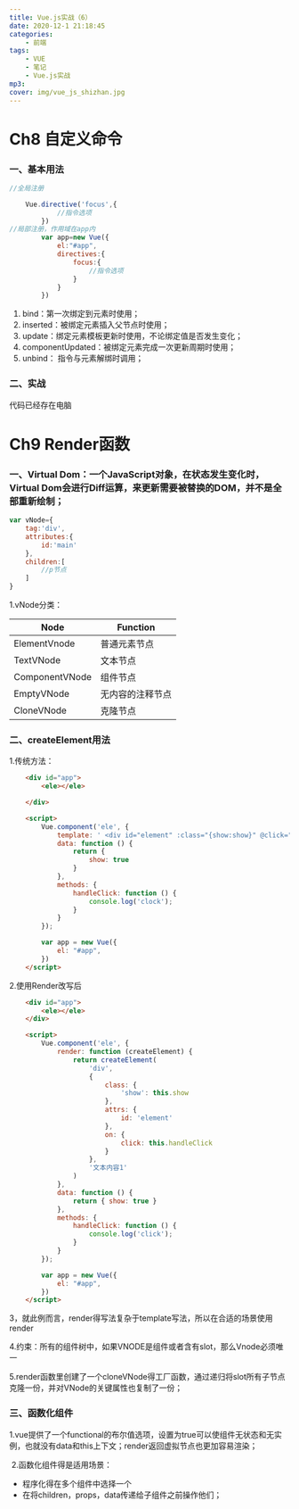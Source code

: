 ```yaml
---
title: Vue.js实战（6）
date: 2020-12-1 21:18:45
categories: 
    - 前端
tags: 
    - VUE
    - 笔记
    - Vue.js实战
mp3: 
cover: img/vue_js_shizhan.jpg
---
```



# Ch8 自定义命令

### 一、基本用法

```javascript
//全局注册

    Vue.directive('focus',{
            //指令选项
        })
//局部注册，作用域在app内
        var app=new Vue({
            el:"#app",
            directives:{
                focus:{
                    //指令选项
                }
            }
        })
```

1. bind：第一次绑定到元素时使用；
2. inserted：被绑定元素插入父节点时使用；
3. update：绑定元素模板更新时使用，不论绑定值是否发生变化；
4. componentUpdated：被绑定元素完成一次更新周期时使用；
5. unbind： 指令与元素解绑时调用；

### 二、实战

代码已经存在电脑



# Ch9 Render函数

### 一、Virtual Dom：一个JavaScript对象，在状态发生变化时，Virtual Dom会进行Diff运算，来更新需要被替换的DOM，并不是全部重新绘制；

```javascript
var vNode={
    tag:'div',
    attributes:{
        id:'main'
    },
    children:[
        //p节点
    ]
}
```

1.vNode分类：

| Node           | Function         |
| -------------- | ---------------- |
| ElementVnode   | 普通元素节点     |
| TextVNode      | 文本节点         |
| ComponentVNode | 组件节点         |
| EmptyVNode     | 无内容的注释节点 |
| CloneVNode     | 克隆节点         |

### 二、createElement用法

1.传统方法：

```html
    <div id="app">
        <ele></ele>

    </div>

    <script>
        Vue.component('ele', {
            template: ' <div id="element" :class="{show:show}" @click="handleClick">元素内容</div>',
            data: function () {
                return {
                    show: true
                }
            },
            methods: {
                handleClick: function () {
                    console.log('clock');
                }
            }
        });

        var app = new Vue({
            el: "#app",
        })
    </script>
```

2.使用Render改写后

```html
    <div id="app">
        <ele></ele>
    </div>

    <script>
        Vue.component('ele', {
            render: function (createElement) {
                return createElement(
                    'div',
                    {
                        class: {
                            'show': this.show
                        },
                        attrs: {
                            id: 'element'
                        },
                        on: {
                            click: this.handleClick
                        }
                    },
                    '文本内容1'
                )
            },
            data: function () {
                return { show: true }
            },
            methods: {
                handleClick: function () {
                    console.log('click');
                }
            }
        });

        var app = new Vue({
            el: "#app",
        })
    </script>
```

3，就此例而言，render得写法复杂于template写法，所以在合适的场景使用render

4.约束：所有的组件树中，如果VNODE是组件或者含有slot，那么Vnode必须唯一

5.render函数里创建了一个cloneVNode得工厂函数，通过递归将slot所有子节点克隆一份，并对VNode的关键属性也复制了一份；

### 三、函数化组件

​	1.vue提供了一个functional的布尔值选项，设置为true可以使组件无状态和无实例，也就没有data和this上下文；render返回虚拟节点也更加容易渲染；

​	2.函数化组件得是适用场景：

- 程序化得在多个组件中选择一个
- 在将children，props，data传递给子组件之前操作他们；